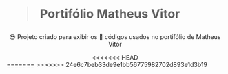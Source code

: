 <h1><blockquote>Portifólio Matheus Vitor</blockquote></h1>

<div align="center">
  <p>😎 Projeto criado para exibir os 📝 códigos usados no portifólio de Matheus Vitor</p>
<<<<<<< HEAD
</div>
=======
</div>
>>>>>>> 24e6c7beb33de9e1bb56775982702d893e1d3b19
